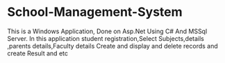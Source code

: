 # School-Management-System
This is a Windows Application, Done on Asp.Net Using C# And MSSql Server. In this application student registration,Select Subjects,details ,parents details,Faculty details Create and display and delete records and create Result and etc
